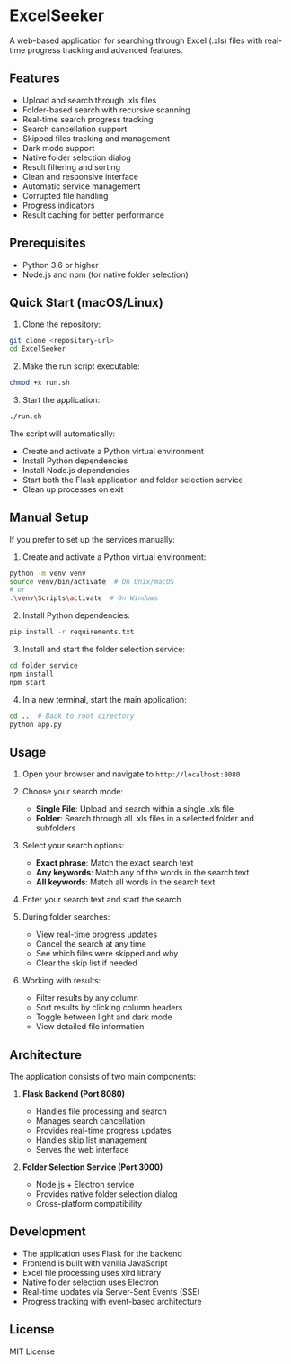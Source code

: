 # ExcelSeeker

A web-based application for searching through Excel (.xls) files with real-time progress tracking and advanced features.

## Features

- Upload and search through .xls files
- Folder-based search with recursive scanning
- Real-time search progress tracking
- Search cancellation support
- Skipped files tracking and management
- Dark mode support
- Native folder selection dialog
- Result filtering and sorting
- Clean and responsive interface
- Automatic service management
- Corrupted file handling
- Progress indicators
- Result caching for better performance

## Prerequisites

- Python 3.6 or higher
- Node.js and npm (for native folder selection)

## Quick Start (macOS/Linux)

1. Clone the repository:

```bash
git clone <repository-url>
cd ExcelSeeker
```

2. Make the run script executable:

```bash
chmod +x run.sh
```

3. Start the application:

```bash
./run.sh
```

The script will automatically:

- Create and activate a Python virtual environment
- Install Python dependencies
- Install Node.js dependencies
- Start both the Flask application and folder selection service
- Clean up processes on exit

## Manual Setup

If you prefer to set up the services manually:

1. Create and activate a Python virtual environment:

```bash
python -m venv venv
source venv/bin/activate  # On Unix/macOS
# or
.\venv\Scripts\activate  # On Windows
```

2. Install Python dependencies:

```bash
pip install -r requirements.txt
```

3. Install and start the folder selection service:

```bash
cd folder_service
npm install
npm start
```

4. In a new terminal, start the main application:

```bash
cd ..  # Back to root directory
python app.py
```

## Usage

1. Open your browser and navigate to `http://localhost:8080`

2. Choose your search mode:

   - **Single File**: Upload and search within a single .xls file
   - **Folder**: Search through all .xls files in a selected folder and subfolders

3. Select your search options:

   - **Exact phrase**: Match the exact search text
   - **Any keywords**: Match any of the words in the search text
   - **All keywords**: Match all words in the search text

4. Enter your search text and start the search

5. During folder searches:

   - View real-time progress updates
   - Cancel the search at any time
   - See which files were skipped and why
   - Clear the skip list if needed

6. Working with results:
   - Filter results by any column
   - Sort results by clicking column headers
   - Toggle between light and dark mode
   - View detailed file information

## Architecture

The application consists of two main components:

1. **Flask Backend (Port 8080)**

   - Handles file processing and search
   - Manages search cancellation
   - Provides real-time progress updates
   - Handles skip list management
   - Serves the web interface

2. **Folder Selection Service (Port 3000)**
   - Node.js + Electron service
   - Provides native folder selection dialog
   - Cross-platform compatibility

## Development

- The application uses Flask for the backend
- Frontend is built with vanilla JavaScript
- Excel file processing uses xlrd library
- Native folder selection uses Electron
- Real-time updates via Server-Sent Events (SSE)
- Progress tracking with event-based architecture

## License

MIT License
